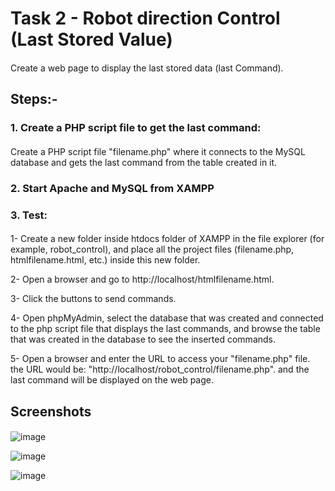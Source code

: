 # Task 2 - Robot direction Control (Last Stored Value)
####
Create a web page to display the last stored data (last Command).
####
## Steps:-
####
### 1. Create a PHP script file to get the last command:
####
Create a PHP script file "filename.php" where it connects to the MySQL database and gets the last command from the table created in it.
####
### 2. Start Apache and MySQL from XAMPP
####
### 3. Test:
####
1- Create a new folder inside htdocs folder of XAMPP in the file explorer (for example, robot_control), and place all the project files (filename.php, htmlfilename.html, etc.) inside this new folder.  

2- Open a browser and go to http://localhost/htmlfilename.html.

3- Click the buttons to send commands.

4- Open phpMyAdmin, select the database that was created and connected to the php script file that displays the last commands, and browse the table that was created in the database to see the inserted commands. 

5- Open a browser and enter the URL to access your "filename.php" file. the URL would be: "http://localhost/robot_control/filename.php". and the last command will be displayed on the web page.


#### 
## Screenshots
#### 
![‏‏image](https://github.com/Ghalastic/Robot-Control-Last-Commands/assets/173709501/12ffd170-78d4-427e-b86f-c0dd80adfd6f)

![‏‏image](https://github.com/Ghalastic/Robot-Control-Last-Commands/assets/173709501/89d6490b-dcc8-45e2-95ff-43629787232d)

![image](https://github.com/Ghalastic/Robot-Control-Last-Commands/assets/173709501/9ebf6746-8c5f-480b-bfd7-a33710c4f998)
